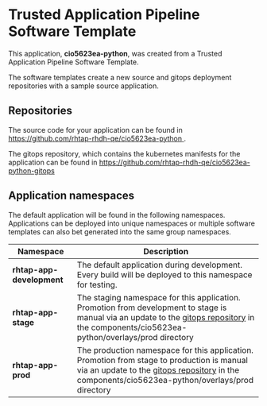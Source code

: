 # Trusted Application Pipeline Software Template

This application, **cio5623ea-python**, was created from a Trusted Application Pipeline Software Template.

The software templates create a new source and gitops deployment repositories with a sample source application. 

## Repositories

The source code for your application can be found in [https://github.com/rhtap-rhdh-qe/cio5623ea-python ](https://github.com/rhtap-rhdh-qe/cio5623ea-python ).
 
The gitops repository, which contains the kubernetes manifests for the application can be found in 
[https://github.com/rhtap-rhdh-qe/cio5623ea-python-gitops ](https://github.com/rhtap-rhdh-qe/cio5623ea-python-gitops ) 

## Application namespaces 

The default application will be found in the following namespaces. Applications can be deployed into unique namespaces or multiple software templates can also bet generated into the same group namespaces.  

|  Namespace   |  Description   |  
| -------- | -------- |   
| **rhtap-app-development** | The default application during development. Every build will be deployed to this namespace for testing. | 
| **rhtap-app-stage** | The staging namespace for this application. Promotion from development to stage is manual via an update to the [gitops repository](https://github.com/rhtap-rhdh-qe/cio5623ea-python-gitops ) in the components/cio5623ea-python/overlays/prod directory |  
| **rhtap-app-prod** | The production namespace for this application. Promotion from stage to production is manual via an update to the [gitops repository](https://github.com/rhtap-rhdh-qe/cio5623ea-python-gitops ) in the components/cio5623ea-python/overlays/prod directory | 